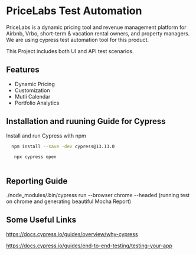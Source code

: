 
# PriceLabs Test Automation

PriceLabs is a dynamic pricing tool and revenue management platform for Airbnb, Vrbo, short-term & vacation rental owners, and property managers. We are using cypress test automation tool for this product. 

This Project includes both UI and API test scenarios.

## Features

- Dynamic Pricing
- Customization
- Mutli Calendar
- Portfolio Analytics


## Installation and ruuning Guide for Cypress

Install and run Cypress with npm

```bash
  npm install --save -dev cypress@13.13.0

   npx cypress open
 
```
    
## Reporting Guide

./node_modules/.bin/cypress run --browser chrome --headed
(running test on chrome and generating beautiful Mocha Report)
## Some Useful Links

https://docs.cypress.io/guides/overview/why-cypress

https://docs.cypress.io/guides/end-to-end-testing/testing-your-app
